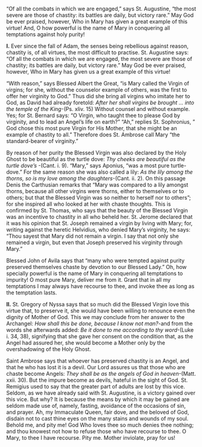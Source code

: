 
“Of all the combats in which we are engaged,” says St. Augustine, “the most severe are those of chastity: its battles are daily, but victory rare.” May God be ever praised, however, Who in Mary has given a great example of this virtue! And, O how powerful is the name of Mary in conquering all temptations against holy purity!

**I\.** Ever since the fall of Adam, the senses being rebellious against reason, chastity is, of all virtues, the most difficult to practise. St. Augustine says: “Of all the combats in which we are engaged, the most severe are those of chastity; its battles are daily, but victory rare.” May God be ever praised, however, Who in Mary has given us a great example of this virtue!

“With reason,” says Blessed Albert the Great, “is Mary called the Virgin of virgins; for she, without the counselor example of others, was the first to offer her virginity to God.” Thus did she bring all virgins who imitate her to God, as David had already foretold: _After her shall virgins be brought … into the temple of the King_-(Ps. xliv. 15) Without counsel and without example. Yes; for St. Bernard says: “O Virgin, who taught thee to please God by virginity, and to lead an Angel’s life on earth?” “Ah,” replies St. Sophronius, ” God chose this most pure Virgin for His Mother, that she might be an example of chastity to all.” Therefore does St. Ambrose call Mary “the standard-bearer of virginity.”

By reason of her purity the Blessed Virgin was also declared by the Holy Ghost to be beautiful as the turtle dove: _Thy cheeks are beautiful as the turtle dove’s_ -(Cant. i. 9). “Mary,” says Aponius, “was a most pure turtle-dove.” For the same reason she was also called a lily: _As the lily among the thorns, so is my love among the daughters_-(Cant. ii. 2). On this passage Denis the Carthusian remarks that “Mary was compared to a lily amongst thorns, because all other virgins were thorns, either to themselves or to others; but that the Blessed Virgin was so neither to herself nor to others”; for she inspired all who looked at her with chaste thoughts. This is confirmed by St. Thomas, who says that the beauty of the Blessed Virgin was an incentive to chastity in all who beheld her. St. Jerome declared that it was his opinion that St. Joseph remained a virgin by living with Mary; for, writing against the heretic Helvidius, who denied Mary’s virginity, he says: “Thou sayest that Mary did not remain a virgin. I say that not only she remained a virgin, but even that Joseph preserved his virginity through Mary.”

Blessed John of Avila says that “many who were tempted against purity preserved themselves chaste by devotion to our Blessed Lady.” Oh, how specially powerful is the name of Mary in conquering all temptations to impurity! O most pure Mary, deliver me from it. Grant that in all my temptations I may always have recourse to thee, and invoke thee as long as the temptation lasts.

**II\.** St. Gregory of Nyssa says that so much did the Blessed Virgin love this virtue that, to preserve it, she would have been willing to renounce even the dignity of Mother of God. This we may conclude from her answer to the Archangel: _How shall this be done, because I know not man?_-and from the words she afterwards added: _Be it done to me according to thy word_-(Luke i. 34, 38), signifying that she gave her consent on the condition that, as the Angel had assured her, she would become a Mother only by the overshadowing of the Holy Ghost.

Saint Ambrose says that whoever has preserved chastity is an Angel, and that he who has lost it is a devil. Our Lord assures us that those who are chaste become Angels: _They shall be as the angels of God in heaven_-(Matt. xxii. 30). But the impure become as devils, hateful in the sight of God. St. Remigius used to say that the greater part of adults are lost by this vice. Seldom, as we have already said with St. Augustine, is a victory gained over this vice. But why? It is because the means by which it may be gained are seldom made use of, namely, fasting, avoidance of the occasions of sin, and prayer. Ah, my Immaculate Queen, fair dove, and the beloved of God, disdain not to cast thine eyes on the many stains and wounds of my soul. Behold me, and pity me! God Who loves thee so much denies thee nothing; and thou knowest not how to refuse those who have recourse to thee. O Mary, to thee I have recourse. Pity me. Mother inviolate, pray for us!

